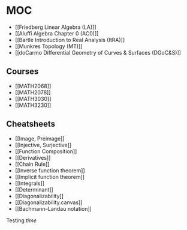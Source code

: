 # MOC
- [[Friedberg Linear Algebra (LA)]]
- [[Aluffi Algebra Chapter 0 (AC0)]]
- [[Bartle Introduction to Real Analysis (ItRA)]]
- [[Munkres Topology (MT)]]
- [[doCarmo Differential Geometry of Curves & Surfaces (DGoC&S)]]
## Courses
- [[MATH2068]]
- [[MATH2078]]
- [[MATH3030]]
- [[MATH3230]]
## Cheatsheets
- [[Image, Preimage]]
- [[Injective, Surjective]]
- [[Function Composition]]
- [[Derivatives]]
- [[Chain Rule]]
- [[Inverse function theorem]]
- [[Implicit function theorem]]
- [[Integrals]]
- [[Determinant]]
- [[Diagonalizability]]
- [[Diagonalizability.canvas]]
- [[Bachmann–Landau notation]]

Testing *time*

